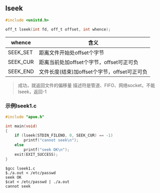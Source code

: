 
## lseek
```c
#include <unistd.h>

off_t lseek(int fd, off_t offset, int whence);
```

|whence|含义|
|---|---|
|SEEK_SET|距离文件开始处offset个字节|
|SEEK_CUR|距离当前处加offset个字节，offset可正可负|
|SEEK_END|文件长度(结束)加offset个字节，offset可正可负|

> 成功，就返回文件的偏移量
> 描述符是管道、FIFO、网络socket，不能lseek，返回-1

### 示例lseek1.c
```c
#include "apue.h"

int main(void)
{
	if (lseek(STDIN_FILENO, 0, SEEK_CUR) == -1)
		printf("cannot seek\n");
	else
		printf("seek OK\n");
	exit(EXIT_SUCCESS);
}
```

```
$gcc lseek1.c
$./a.out < /etc/passwd
seek OK
$cat < /etc/passwd | ./a.out
cannot seek
```
